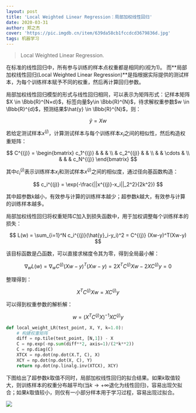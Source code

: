 ```yaml
---
layout: post
title: 'Local Weighted Linear Regression：局部加权线性回归'
date: 2020-03-31
author: 郑之杰
cover: 'https://pic.imgdb.cn/item/639da58cb1fccdcd3679836d.jpg'
tags: 机器学习
---
```


> Local Weighted Linear Regression.

在标准的线性回归中，所有参与训练的样本点权重都是相同的(视为$1$)。
而**局部加权线性回归(Local Weighted Linear Regression)**是指根据实际提供的测试样本，为每个训练样本赋予不同的权重，然后再计算回归参数。


局部加权线性回归模型的形式与线性回归相同，可以表示为矩阵形式：记样本矩阵$X \in \Bbb{R}^{N×d}$，标签向量$y\in \Bbb{R}^{N}$，待求解权重参数$w \in \Bbb{R}^{d}$，预测结果$\hat{y} \in \Bbb{R}^{N}$，则：

$$ \hat{y} = Xw $$

若给定测试样本$x^{(j)}$，计算测试样本与每个训练样本$x_i$之间的相似性，然后构造权重矩阵：

$$ C^{(j)} = \begin{bmatrix} c_1^{(j)} & & & \\ & c_2^{(j)} & & \\ & & \cdots & \\ & & & c_N^{(j)} \end{bmatrix} $$

其中$c_i^{(j)}$表示训练样本$x_i$和测试样本$x^{(j)}$之间的相似度，通过径向基函数构造：

$$ c_i^{(j)} = \exp(-\frac{||x^{(j)}-x_i||_2^2}{2k^2}) $$

其中超参数$k$越小，有效参与计算的训练样本越少；超参数$k$越大，有效参与计算的训练样本越多。

局部加权线性回归将权重矩阵$C$加入到损失函数中，用于加权调整每个训练样本的损失：

$$ L(w) = \sum_{i=1}^N c_i^{(j)}(\hat{y}_i-y_i)^2 = C^{(j)} (Xw-y)^T(Xw-y) $$

该目标函数是凸函数，可以直接求梯度令其为零，得到全局最小解：

$$ \nabla_wL(w) = \nabla_w C^{(j)}  (Xw-y)^T(Xw-y) = 2 X^TC^{(j)}Xw - 2 XC^{(j)}y = 0 $$

整理得到：

$$  X^TC^{(j)}Xw =  XC^{(j)}y $$

可以得到权重参数的解析解：

$$ w = (X^TC^{(j)}X)^{-1} XC^{(j)} y $$

```python
def local_weight_LR(test_point, X, Y, k=1.0):
    # 构建权重矩阵
    diff = np.tile(test_point, [N,1]) - X
    C = np.exp(-np.sum(diff**2, axis=1)/(2*k**2))
    C = np.diag(C)
    XTCX = np.dot(np.dot(X.T, C), X)
    XCY = np.dot(np.dot(X, C), Y)
    return np.dot(np.linalg.inv(XTCX), XCY)
```

下图给出了超参数$k$取值不同时，局部加权线性回归的拟合结果。如果$k$取值较大，则训练样本的权重分布越平均(当$k \to +\infty$退化为线性回归)，容易出现欠拟合；如果$k$取值较小，则仅有一小部分样本用于学习过程，容易出现过拟合。

![](https://pic.imgdb.cn/item/639da58cb1fccdcd3679836d.jpg)






